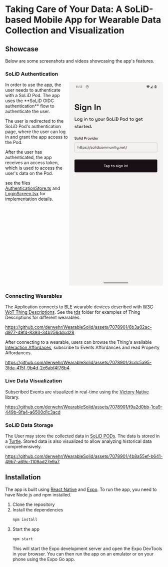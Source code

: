 # Taking Care of Your Data: A SoLiD-based Mobile App for Wearable Data Collection and Visualization

## Showcase
Below are some screenshots and videos showcasing the app's features.
### SoLiD Authentication

<img align="right" width="300" src="images/SolidAuthentication.png">
In order to use the app, the user needs to authenticate with a SoLiD Pod. The app uses the **SoLiD OIDC authentication** flow to authenticate the user.

The user is redirected to the SoLiD Pod's authentication page, where the user can log in and grant the app access to the Pod.

After the user has authenticated, the app receives an access token, which is used to access the user's data on the Pod.

see the files [AuthenticationStore.ts](app/models/AuthenticationStore.ts) and [LoginScreen.tsx](app/screens/LoginScreen.tsx) for implementation details.

<br clear="right"/>

### Connecting Wearables
The Application connects to BLE wearable devices described with [W3C WoT Thing Descriptions](https://www.w3.org/TR/wot-thing-description11/). See the [tds](tds) folder for examples of Thing Descriptions for different wearables.

https://github.com/derwehr/WearableSolid/assets/7078901/6b3a02ac-d977-49f4-8393-34b256ddcd28

After connecting to a wearable, users can browse the Thing's available [Interaction Affordaces](https://www.w3.org/TR/wot-thing-description11/#interaction-affordances), subscribe to Events Affordances and read Property Affordances.

https://github.com/derwehr/WearableSolid/assets/7078901/3cdc5a95-3fda-415f-9b4d-2e6abf4f76b4

### Live Data Visualization

Subscribed Events are visualized in real-time using the [Victory Native](https://formidable.com/open-source/victory/docs/native/) library.

https://github.com/derwehr/WearableSolid/assets/7078901/f9a2d0bb-1ca9-449b-8fa4-a6500d1c3acd

### SoLiD Data Storage

The User may store the collected data in [SoLiD PODs](https://solidproject.org/). The data is stored in a [Turtle](https://www.w3.org/TR/turtle/).
Stored data is also visualized to allow analyzing historical data comprehensively. 

https://github.com/derwehr/WearableSolid/assets/7078901/4b8a55ef-b641-49b7-a69c-1109ad27e9a7

## Installation
The app is built using [React Native](https://reactnative.dev/) and [Expo](https://expo.io/). To run the app, you need to have Node.js and npm installed.

1. Clone the repository
2. Install the dependencies
    ```bash
    npm install
    ```
3. Start the app
    ```bash
    npm start
    ```
    This will start the Expo development server and open the Expo DevTools in your browser. You can then run the app on an emulator or on your phone using the Expo Go app.
